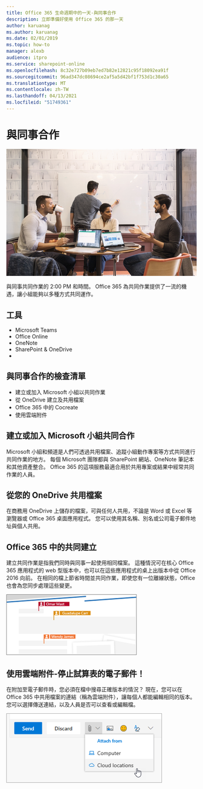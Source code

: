 ```yaml
---
title: Office 365 生命週期中的一天-與同事合作
description: 立即準備好使用 Office 365 的那一天
author: karuanag
ms.author: karuanag
ms.date: 02/01/2019
ms.topic: how-to
manager: alexb
audience: itpro
ms.service: sharepoint-online
ms.openlocfilehash: 8c32e727b09eb7ed7b82e12821c95f18092ea91f
ms.sourcegitcommit: 96ad347dc08694ce2af5a5d42bf1f753d1c30a65
ms.translationtype: MT
ms.contentlocale: zh-TW
ms.lasthandoff: 04/13/2021
ms.locfileid: "51749361"
---
```

# <a name="collaborating-with-colleagues"></a>與同事合作

![上路程視覺](media/ditl_collab.png)

與同事共同作業的 2:00 PM 和時間。 Office 365 為共同作業提供了一流的機遇，讓小組能夠以多種方式共同運作。 

## <a name="tools"></a>工具
- Microsoft Teams
- Office Online
- OneNote
- SharePoint & OneDrive
- 
## <a name="checklist-for-collaborating-with-colleagues"></a>與同事合作的檢查清單
- 建立或加入 Microsoft 小組以共同作業
- 從 OneDrive 建立及共用檔案 
- Office 365 中的 Cocreate 
- 使用雲端附件

## <a name="create-or-join-a-microsoft-team-for-collaboration"></a>建立或加入 Microsoft 小組共同合作

Microsoft 小組和頻道是人們可透過共用檔案、追蹤小組動作專案等方式共同進行共同作業的地方。 每個 Microsoft 團隊都與 SharePoint 網站、OneNote 筆記本和其他資產整合。 Office 365 的這項服務最適合用於共用專案或結果中經常共同作業的人員。 

## <a name="share-files-from-your-onedrive"></a>從您的 OneDrive 共用檔案
在商務用 OneDrive 上儲存的檔案，可與任何人共用，不論是 Word 或 Excel 等瀏覽器或 Office 365 桌面應用程式。 您可以使用其名稱、別名或公司電子郵件地址與個人共用。 

## <a name="co-create-in-office-365"></a>Office 365 中的共同建立
建立共同作業是指我們同時與同事一起使用相同檔案。 這種情況可在核心 Office 365 應用程式的 web 型版本中，也可以在這些應用程式的桌上出版本中從 Office 2016 向前。  在相同的檔上節省時間並共同作業，即使您有一位離線狀態，Office 也會為您同步處理這些變更。 

![Word 中的共同撰寫作者](media/ditl_coauth.png)

## <a name="use-cloud-attachments---stop-emailing-that-spreadsheet"></a>使用雲端附件-停止試算表的電子郵件！
在附加至電子郵件時，您必須在檔中搜尋正確版本的情況？ 現在，您可以在 Office 365 中共用檔案的連結（稱為雲端附件），讓每個人都能編輯相同的版本。  您可以選擇傳送連結，以及人員是否可以查看或編輯檔。 

![雲端附件](media/ditl_cloudattach.png)


